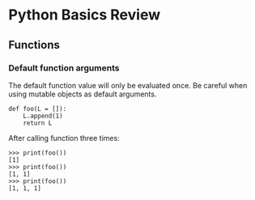# Python Basics Review

## Functions
### Default function arguments 
The default function value will only be evaluated once. Be careful when using mutable objects as default arguments.
```
def foo(L = []):
    L.append(1)
    return L
```
After calling function three times:
```
>>> print(foo())
[1]
>>> print(foo())
[1, 1]
>>> print(foo())
[1, 1, 1]
```

